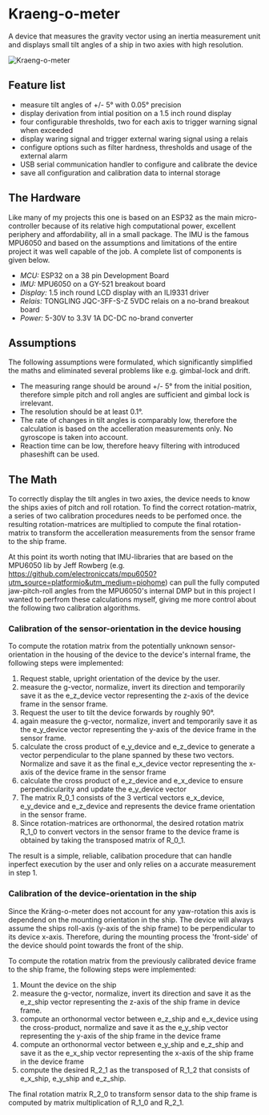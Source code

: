 # Kraeng-o-meter
A device that measures the gravity vector using an inertia measurement unit and displays small tilt angles of a ship in two axies with high resolution.

![Kraeng-o-meter](https://user-images.githubusercontent.com/66171172/158064480-a04bc056-ee0c-41a2-8f8a-2e9fbea39458.jpg)

## Feature list
- measure tilt angles of +/- 5° with 0.05° precision
- display derivation from intial position on a 1.5 inch round display
- four configurable thresholds, two for each axis to trigger warning signal when exceeded
- display waring signal and trigger external waring signal using a relais
- configure options such as filter hardness, thresholds and usage of the external alarm
- USB serial communication handler to configure and calibrate the device
- save all configuration and calibration data to internal storage


## The Hardware
Like many of my projects this one is based on an ESP32 as the main micro-controller because of its relative high computational power, excellent periphery and affordability, all in a small package. The IMU is the famous MPU6050 and based on the assumptions and limitations of the entire project it was well capable of the job. A complete list of components is given below.

- *MCU:* ESP32 on a 38 pin Development Board
- *IMU:* MPU6050 on a GY-521 breakout board
- *Display:* 1.5 inch round LCD display with an ILI9331 driver
- *Relais:* TONGLING JQC-3FF-S-Z 5VDC relais on a no-brand breakout board
- *Power:* 5-30V to 3.3V 1A DC-DC no-brand converter

## Assumptions
The following assumptions were formulated, which significantly simplified the maths and eliminated several problems like e.g. gimbal-lock and drift.

- The measuring range should be around +/- 5° from the initial position, therefore simple pitch and roll angles are sufficient and gimbal lock is irrelevant.
- The resolution should be at least 0.1°.
- The rate of changes in tilt angles is comparably low, therefore the calculation is based on the accelleration measurements only. No gyroscope is taken into account.
- Reaction time can be low, therefore heavy filtering with introduced phaseshift can be used.

## The Math
To correctly display the tilt angles in two axies, the device needs to know the ships axies of pitch and roll rotation. To find the correct rotation-matrix, a series of two calibration procedures needs to be perfomed once. the resulting rotation-matrices are multiplied to compute the final rotation-matrix to transform the accelleration measurements from the sensor frame to the ship frame.

At this point its worth noting that IMU-libraries that are based on the MPU6050 lib by Jeff Rowberg (e.g. https://github.com/electroniccats/mpu6050?utm_source=platformio&utm_medium=piohome) can pull the fully computed jaw-pitch-roll angles from the MPU6050's internal DMP but in this project I wanted to perfrom these calculations myself, giving me more control about the following two calibration algorithms.

### Calibration of the sensor-orientation in the device housing
To compute the rotation matrix from the potentially unknown sensor-orientation in the housing of the device to the device's internal frame, the following steps were implemented:

1. Request stable, upright orientation of the device by the user.
2. measure the g-vector, normalize, invert its direction and temporarily save it as the e_z_device vector representing the z-axis of the device frame in the sensor frame.
3. Request the user to tilt the device forwards by roughly 90°.
4. again measure the g-vector, normalize, invert and temporarily save it as the e_y_device vector representing the y-axis of the device frame in the sensor frame.
5. calculate the cross product of e_y_device and e_z_device to generate a vector perpendicular to the plane spanned by these two vectors. Normalize and save it as the final e_x_device vector representing the x-axis of the device frame in the sensor frame
6. calculate the cross product of e_z_device and e_x_device to ensure perpendicularity and update the e_y_device vector
7. The matrix R_0_1 consists of the 3 vertical vectors e_x_device, e_y_device and e_z_device and represents the device frame orientation in the sensor frame.
8. Since rotation-matrices are orthonormal, the desired rotation matrix R_1_0 to convert vectors in the sensor frame to the device frame is obtained by taking the transposed matrix of R_0_1.

The result is a simple, reliable, calibation procedure that can handle inperfect execution by the user and only relies on a accurate measurement in step 1.

### Calibration of the device-orientation in the ship
Since the Kräng-o-meter does not account for any yaw-rotation this axis is dependend on the mounting orientation in the ship. The device will always assume the ships roll-axis (y-axis of the ship frame) to be perpendicular to its device x-axis. Therefore, during the mounting process the 'front-side' of the device should point towards the front of the ship. 

To compute the rotation matrix from the previously calibrated device frame to the ship frame, the following steps were implemented:

1. Mount the device on the ship
2. measure the g-vector, normalize, invert its direction and save it as the e_z_ship vector representing the z-axis of the ship frame in device frame.
3. compute an orthonormal vector between e_z_ship and e_x_device using the cross-product, normalize and save it as the e_y_ship vector representing the y-axis of the ship frame in the device frame
4. compute an orthonormal vector between e_y_ship and e_z_ship and save it as the e_x_ship vector representing the x-axis of the ship frame in the device frame
5. compute the desired R_2_1 as the transposed of R_1_2 that consists of e_x_ship, e_y_ship and e_z_ship.

The final rotation matrix R_2_0 to transform sensor data to the ship frame is computed by matrix multiplication of R_1_0 and R_2_1.
